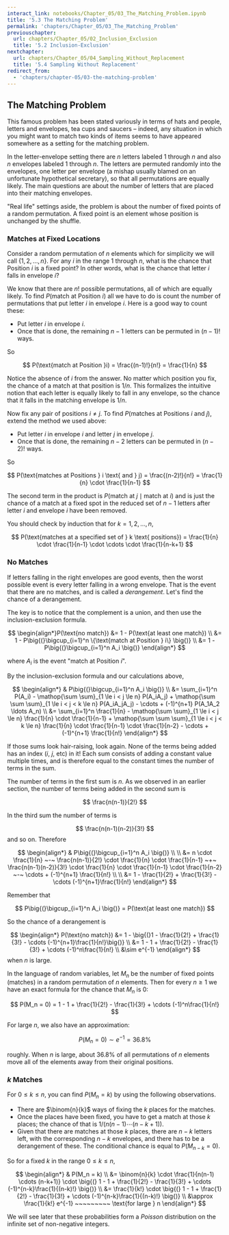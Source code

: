 ```yaml
---
interact_link: notebooks/Chapter_05/03_The_Matching_Problem.ipynb
title: '5.3 The Matching Problem'
permalink: 'chapters/Chapter_05/03_The_Matching_Problem'
previouschapter:
  url: chapters/Chapter_05/02_Inclusion_Exclusion
  title: '5.2 Inclusion-Exclusion'
nextchapter:
  url: chapters/Chapter_05/04_Sampling_Without_Replacement
  title: '5.4 Sampling Without Replacement'
redirect_from:
  - 'chapters/chapter-05/03-the-matching-problem'
---
```


## The Matching Problem

This famous problem has been stated variously in terms of hats and people, letters and envelopes, tea cups and saucers – indeed, any situation in which you might want to match two kinds of items seems to have appeared somewhere as a setting for the matching problem. 

In the letter-envelope setting there are $n$ letters labeled 1 through $n$ and also $n$ envelopes labeled 1 through $n$. The letters are permuted randomly into the envelopes, one letter per envelope (a mishap usually blamed on an unfortunate hypothetical secretary), so that all permutations are equally likely. The main questions are about the number of letters that are placed into their matching envelopes.

"Real life" settings aside, the problem is about the number of fixed points of a random permutation. A fixed point is an element whose position is unchanged by the shuffle.

### Matches at Fixed Locations
Consider a random permutation of $n$ elements which for simplicity we will call $\{1, 2, \ldots , n\}$. For any $i$ in the range 1 through $n$, what is the chance that Position $i$ is a fixed point? In other words, what is the chance that letter $i$ falls in envelope $i$?

We know that there are $n!$ possible permutations, all of which are equally likely. To find $P(\text{match at Position }i)$ all we have to do is count the number of permutations that put letter $i$ in envelope $i$. Here is a good way to count these:
- Put letter $i$ in envelope $i$.
- Once that is done, the remaining $n-1$ letters can be permuted in $(n-1)!$ ways.

So

$$
P(\text{match at Position }i) = \frac{(n-1)!}{n!} 
= \frac{1}{n}
$$

Notice the absence of $i$ from the answer. No matter which position you fix, the chance of a match at that position is $1/n$. This formalizes the intuitive notion that each letter is equally likely to fall in any envelope, so the chance that it falls in the matching envelope is $1/n$.

Now fix any pair of positions $i \ne j$. To find $P(\text{matches at Positions } i \text{ and } j)$, extend the method we used above:
- Put letter $i$ in envelope $i$ and letter $j$ in envelope $j$.
- Once that is done, the remaining $n-2$ letters can be permuted in $(n-2)!$ ways.

So

$$
P(\text{matches at Positions } i \text{ and } j) = 
\frac{(n-2)!}{n!} 
= \frac{1}{n} \cdot \frac{1}{n-1}
$$

The second term in the product is 
$P(\text{match at } j \mid \text{match at } i)$ and is just the chance of a match at a fixed spot in the reduced set of $n-1$ letters after letter $i$ and envelope $i$ have been removed.

You should check by induction that for $k = 1, 2, \ldots , n$,

$$
P(\text{matches at a specified set of } k \text{ positions})
= \frac{1}{n} \cdot \frac{1}{n-1} \cdot \cdots \cdot \frac{1}{n-k+1}
$$

### No Matches
If letters falling in the right envelopes are good events, then the worst possible event is every letter falling in a wrong envelope. That is the event that there are no matches, and is called a *derangement*. Let's find the chance of a derangement.

The key is to notice that the complement is a union, and then use the inclusion-exclusion formula.

$$
\begin{align*}P(\text{no match}) &= 1 - P(\text{at least one match}) \\
&= 1 - P\big{(}\bigcup_{i=1}^n \{\text{match at Position } i\} \big{)} \\
&= 1 - P\big{(}\bigcup_{i=1}^n A_i \big{)}
\end{align*}
$$

where $A_i$ is the event "match at Position $i$".

By the inclusion-exclusion formula and our calculations above,

$$
\begin{align*}
& P\big{(}\bigcup_{i=1}^n A_i \big{)} \\
&=
\sum_{i=1}^n P(A_i) - \mathop{\sum \sum}_{1 \le i < j \le n} P(A_iA_j) + \mathop{\sum \sum \sum}_{1 \le i < j < k \le n} P(A_iA_jA_j) - \cdots + (-1)^{n+1} P(A_1A_2 \ldots A_n) \\
&= \sum_{i=1}^n \frac{1}{n} - \mathop{\sum \sum}_{1 \le i < j \le n} \frac{1}{n} \cdot \frac{1}{n-1} + 
\mathop{\sum \sum \sum}_{1 \le i < j < k \le n}
\frac{1}{n} \cdot \frac{1}{n-1} \cdot \frac{1}{n-2} -
\cdots + (-1)^{n+1} \frac{1}{n!}
\end{align*}
$$

If those sums look hair-raising, look again. None of the terms being added has an index ($i$, $j$, etc) in it! Each sum consists of adding a constant value multiple times, and is therefore equal to the constant times the number of terms in the sum. 

The number of terms in the first sum is $n$. As we observed in an earlier section, the number of terms being added in the second sum is

$$
\frac{n(n-1)}{2!}
$$

In the third sum the number of terms is

$$
\frac{n(n-1)(n-2)}{3!}
$$
and so on. Therefore

$$
\begin{align*}
& P\big{(}\bigcup_{i=1}^n A_i \big{)} \\ \\
&= n \cdot \frac{1}{n}
~-~ \frac{n(n-1)}{2!} \cdot \frac{1}{n} \cdot \frac{1}{n-1}
~+~ \frac{n(n-1)(n-2)}{3!} \cdot \frac{1}{n} \cdot \frac{1}{n-1} \cdot \frac{1}{n-2} ~-~
\cdots + (-1)^{n+1} \frac{1}{n!} \\ \\
&= 1 - \frac{1}{2!} + \frac{1}{3!} - \cdots (-1)^{n+1}\frac{1}{n!}
\end{align*}
$$

Remember that

$$
P\big{(}\bigcup_{i=1}^n A_i \big{)} = 
P(\text{at least one match})
$$

So the chance of a derangement is

$$
\begin{align*}
P(\text{no match}) &= 1 - \big{(}1 - \frac{1}{2!} + \frac{1}{3!} - \cdots (-1)^{n+1}\frac{1}{n!}\big{)} \\
&= 1 - 1 + \frac{1}{2!} - \frac{1}{3!} + \cdots (-1)^n\frac{1}{n!} \\
&\sim e^{-1}
\end{align*}
$$
when $n$ is large.

In the language of random variables, let $M_n$ be the number of fixed points (matches) in a random permutation of $n$ elements. Then for every $n \ge 1$ we have an exact formula for the chance that $M_n$ is 0:

$$
P(M_n = 0) = 1 - 1 + \frac{1}{2!} - \frac{1}{3!} + \cdots (-1)^n\frac{1}{n!}
$$

For large $n$, we also have an approximation:

$$
P(M_n = 0) \sim e^{-1} = 36.8\%
$$

roughly. When $n$ is large, about 36.8% of all permutations of $n$ elements move all of the elements away from their original positions. 

### $k$ Matches
For $0 \le k \le n$, you can find $P(M_n = k)$ by using the following observations.

- There are $\binom{n}{k}$ ways of fixing the $k$ places for the matches.
- Once the places have been fixed, you have to get a match at those $k$ places; the chance of that is $1/(n(n-1) \cdots (n-k+1))$.
- Given that there are matches at those $k$ places, there are $n-k$ letters left, with the corresponding $n-k$ envelopes, and there has to be a derangement of these. The conditional chance is equal to $P(M_{n-k} = 0)$.

So for a fixed $k$ in the range $0 \le k \le n$,

$$
\begin{align*}
& P(M_n = k) \\
&= \binom{n}{k} \cdot \frac{1}{n(n-1) \cdots (n-k+1)} \cdot 
\big{(} 1 - 1 + \frac{1}{2!} - \frac{1}{3!} + \cdots (-1)^{n-k}\frac{1}{(n-k)!} \big{)} \\
&= \frac{1}{k!} \cdot \big{(} 1 - 1 + \frac{1}{2!} - \frac{1}{3!} + \cdots (-1)^{n-k}\frac{1}{(n-k)!} \big{)} \\
&\approx \frac{1}{k!} e^{-1} ~~~~~~~~~ \text{for large } n
\end{align*}
$$

We will see later that these probabilities form a *Poisson* distribution on the infinite set of non-negative integers.
